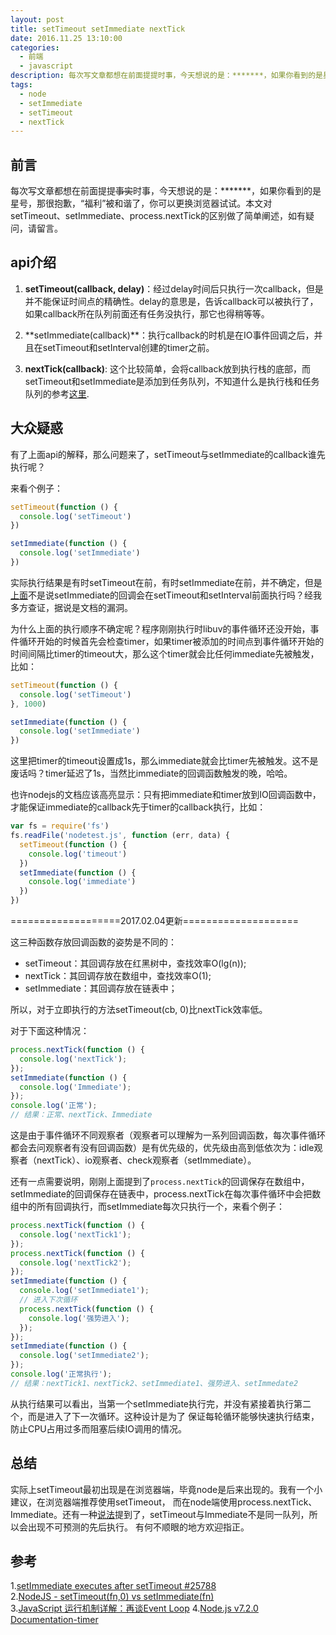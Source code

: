```yaml
---
layout: post
title: setTimeout setImmediate nextTick
date: 2016.11.25 13:10:00
categories: 
  - 前端
  - javascript 
description: 每次写文章都想在前面提提时事，今天想说的是：*******，如果你看到的是星号，那很抱歉，“福利”被和谐了，你可以更换浏览器试试。本文对setTimeout、setImmediate、process.nextTick的区别做了简单阐述，如有疑问，请留言。
tags: 
  - node
  - setImmediate
  - setTimeout
  - nextTick
---
```


## 前言 

每次写文章都想在前面提提~~事实~~时事，今天想说的是：*******，如果你看到的是星号，那很抱歉，“福利”被和谐了，你可以更换浏览器试试。本文对setTimeout、setImmediate、process.nextTick的区别做了简单阐述，如有疑问，请留言。 

## api介绍

1. **setTimeout(callback, delay)**：经过delay时间后只执行一次callback，但是并不能保证时间点的精确性。delay的意思是，告诉callback可以被执行了，如果callback所在队列前面还有任务没执行，那它也得稍等等。 

2. <div id="setImmediate">**setImmediate(callback)**：执行callback的时机是在IO事件回调之后，并且在setTimeout和setInterval创建的timer之前。</div>

3. **nextTick(callback)**: 这个比较简单，会将callback放到执行栈的底部，而setTimeout和setImmediate是添加到任务队列，不知道什么是执行栈和任务队列的参考[这里](http://www.ruanyifeng.com/blog/2014/10/event-loop.html).

## 大众疑惑

有了上面api的解释，那么问题来了，setTimeout与setImmediate的callback谁先执行呢？

来看个例子：

```js
setTimeout(function () {
  console.log('setTimeout')
})

setImmediate(function () {
  console.log('setImmediate')
})
```

实际执行结果是有时setTimeout在前，有时setImmediate在前，并不确定，但是[上面](#setImmediate)不是说setImmediate的回调会在setTimeout和setInterval前面执行吗？经我多方查证，据说是文档的漏洞。

为什么上面的执行顺序不确定呢？程序刚刚执行时libuv的事件循环还没开始，事件循环开始的时候首先会检查timer，如果timer被添加的时间点到事件循环开始的时间间隔比timer的timeout大，那么这个timer就会比任何immediate先被触发，比如：

```js
setTimeout(function () {
  console.log('setTimeout')
}, 1000)

setImmediate(function () {
  console.log('setImmediate')
})
```

这里把timer的timeout设置成1s，那么immediate就会比timer先被触发。这不是废话吗？timer延迟了1s，当然比immediate的回调函数触发的晚，哈哈。

也许nodejs的文档应该高亮显示：只有把immediate和timer放到IO回调函数中，才能保证immediate的callback先于timer的callback执行，比如：

```js
var fs = require('fs')
fs.readFile('nodetest.js', function (err, data) {
  setTimeout(function () {
    console.log('timeout')
  })
  setImmediate(function () {
    console.log('immediate')
  })
})
```

===================2017.02.04更新====================

这三种函数存放回调函数的姿势是不同的：

- setTimeout：其回调存放在红黑树中，查找效率O(lg(n));
- nextTick：其回调存放在数组中，查找效率O(1);
- setImmediate：其回调存放在链表中；

所以，对于立即执行的方法setTimeout(cb, 0)比nextTick效率低。

对于下面这种情况：

```js
process.nextTick(function () {
  console.log('nextTick');
});
setImmediate(function () {
  console.log('Immediate');
});
console.log('正常');
// 结果：正常、nextTick、Immediate
```
这是由于事件循环不同观察者（观察者可以理解为一系列回调函数，每次事件循环都会去问观察者有没有回调函数）是有优先级的，优先级由高到低依次为：idle观察者（nextTick）、io观察者、check观察者（setImmediate）。

还有一点需要说明，刚刚上面提到了`process.nextTick`的回调保存在数组中，setImmediate的回调保存在链表中，process.nextTick在每次事件循环中会把数组中的所有回调执行，而setImmediate每次只执行一个，来看个例子：

```js
process.nextTick(function () {
  console.log('nextTick1');
});
process.nextTick(function () {
  console.log('nextTick2');
});
setImmediate(function () {
  console.log('setImmediate1');
  // 进入下次循环
  process.nextTick(function () {
    console.log('强势进入');
  });
});
setImmediate(function () {
  console.log('setImmediate2');
});
console.log('正常执行');
// 结果：nextTick1、nextTick2、setImmediate1、强势进入、setImmedate2
```

从执行结果可以看出，当第一个setImmediate执行完，并没有紧接着执行第二个，而是进入了下一次循环。这种设计是为了 保证每轮循环能够快速执行结束，防止CPU占用过多而阻塞后续IO调用的情况。

## 总结

实际上setTimeout最初出现是在浏览器端，毕竟node是后来出现的。我有一个小建议，在浏览器端推荐使用setTimeout， 而在node端使用process.nextTick、Immediate。还有一种[说法][1]提到了，setTimeout与Immediate不是同一队列，所以会出现不可预测的先后执行。 有何不顺眼的地方欢迎指正。

[1]:https://github.com/nodejs/node-v0.x-archive/issues/6034 "说到setTimeout与setImmediate不是同一队列"

## 参考

1.[setImmediate executes after setTimeout #25788](https://github.com/nodejs/node-v0.x-archive/issues/25788)<br/>
2.[NodeJS - setTimeout(fn,0) vs setImmediate(fn)](http://stackoverflow.com/questions/24117267/nodejs-settimeoutfn-0-vs-setimmediatefn)<br/>
3.[JavaScript 运行机制详解：再谈Event Loop](http://www.ruanyifeng.com/blog/2014/10/event-loop.html)
4.[Node.js v7.2.0 Documentation-timer](https://nodejs.org/api/timers.html)
